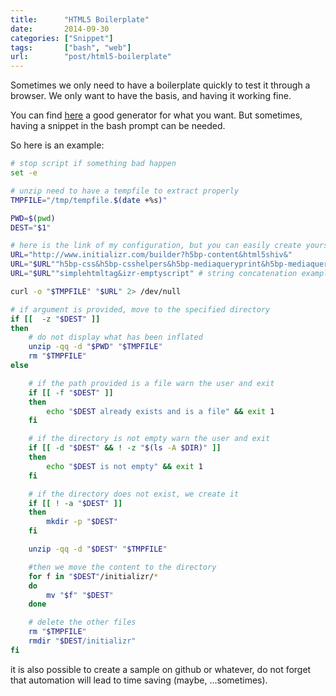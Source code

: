```yaml
---
title:      "HTML5 Boilerplate"
date:       2014-09-30
categories: ["Snippet"]
tags:       ["bash", "web"]
url:        "post/html5-boilerplate"
---
```


Sometimes we only need to have a boilerplate quickly to test it through a
browser. We only want to have the basis, and having it working fine.

You can find [here](http://www.initializr.com/) a good generator for what you
want. But sometimes, having a snippet in the bash prompt can be needed.

So here is an example:

```bash
# stop script if something bad happen
set -e

# unzip need to have a tempfile to extract properly
TMPFILE="/tmp/tempfile.$(date +%s)"

PWD=$(pwd)
DEST="$1"

# here is the link of my configuration, but you can easily create yours
URL="http://www.initializr.com/builder?h5bp-content&html5shiv&"
URL="$URL""h5bp-css&h5bp-csshelpers&h5bp-mediaqueryprint&h5bp-mediaqueries&"
URL="$URL""simplehtmltag&izr-emptyscript" # string concatenation example

curl -o "$TMPFILE" "$URL" 2> /dev/null

# if argument is provided, move to the specified directory
if [[  -z "$DEST" ]]
then
    # do not display what has been inflated
    unzip -qq -d "$PWD" "$TMPFILE"
    rm "$TMPFILE"
else

    # if the path provided is a file warn the user and exit
    if [[ -f "$DEST" ]]
    then
        echo "$DEST already exists and is a file" && exit 1
    fi

    # if the directory is not empty warn the user and exit
    if [[ -d "$DEST" && ! -z "$(ls -A $DIR)" ]]
    then
        echo "$DEST is not empty" && exit 1
    fi

    # if the directory does not exist, we create it
    if [[ ! -a "$DEST" ]]
    then
        mkdir -p "$DEST"
    fi

    unzip -qq -d "$DEST" "$TMPFILE"

    #then we move the content to the directory
    for f in "$DEST"/initializr/*
    do
        mv "$f" "$DEST"
    done

    # delete the other files
    rm "$TMPFILE"
    rmdir "$DEST/initializr"
fi
```

it is also possible to create a sample on github or whatever, do not forget that
automation will lead to time saving (maybe, ...sometimes).

